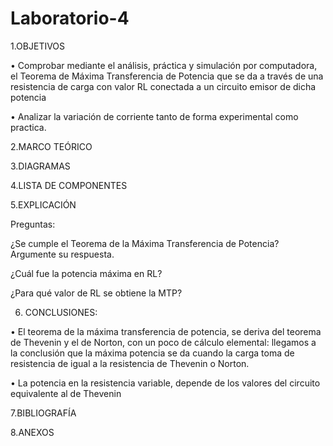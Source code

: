 # Laboratorio-4


1.OBJETIVOS 

•	Comprobar mediante el análisis,  práctica y simulación por computadora, el Teorema de Máxima Transferencia de Potencia  que se da a través de una resistencia de carga con valor RL conectada a un circuito emisor de dicha potencia

•	Analizar la variación de corriente tanto de forma experimental como practica.


2.MARCO TEÓRICO

3.DIAGRAMAS

4.LISTA DE COMPONENTES

5.EXPLICACIÓN

Preguntas:

¿Se cumple el Teorema de la Máxima Transferencia de Potencia? Argumente su respuesta.


¿Cuál fue la potencia máxima en RL?


¿Para qué valor de RL se obtiene la MTP?


6.  CONCLUSIONES:

•	El teorema de la máxima transferencia de potencia, se deriva del teorema de Thevenin y el de Norton, con un poco de cálculo elemental: llegamos a la conclusión que la máxima potencia se da cuando la carga toma de resistencia de igual a la resistencia de Thevenin o Norton.


•	La potencia en la resistencia variable, depende de los valores del circuito equivalente al de Thevenin 


7.BIBLIOGRAFÍA

8.ANEXOS
